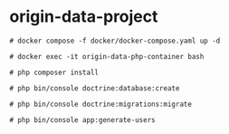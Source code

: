 # origin-data-project

`# docker compose -f docker/docker-compose.yaml up -d`

`# docker exec -it origin-data-php-container bash`

`# php composer install`

`# php bin/console doctrine:database:create`

`# php bin/console doctrine:migrations:migrate`

`# php bin/console app:generate-users`
